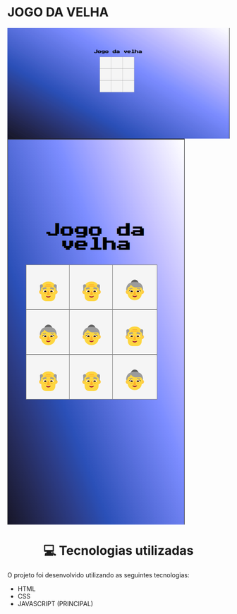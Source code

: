 # JOGO DA VELHA

<img align="center" src="./assets/readme/gif.gif">
<img align="center" src="./assets/readme/celular.png">

<h1 align="center"> 💻 Tecnologias utilizadas</h1>
O projeto foi desenvolvido utilizando as seguintes tecnologias:

- HTML
- CSS
- JAVASCRIPT (PRINCIPAL)
